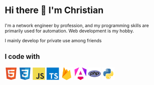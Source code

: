 <h1>Hi there 👋 I'm Christian</h1>

###

<p>I'm a network engineer by profession, and my programming skills are primarily used for automation. Web development is my hobby.</p>
<p>I mainly develop for private use among friends</p>

###

<h2 align="left">I code with</h2>

###

<div>
  <img src="https://github.com/devicons/devicon/blob/v2.17.0/icons/html5/html5-original.svg" height="40" alt="html5_logo" />
  <img src="https://github.com/devicons/devicon/blob/v2.17.0/icons/css3/css3-original.svg" height="40" alt="css_logo" />
  <img src="https://github.com/devicons/devicon/blob/v2.17.0/icons/javascript/javascript-original.svg" height="40" alt="javascript_logo" />
  <img src="https://github.com/devicons/devicon/blob/v2.17.0/icons/typescript/typescript-original.svg" height="40" alt="typescript_logo" />
  <img src="https://github.com/devicons/devicon/blob/v2.17.0/icons/firebase/firebase-original.svg" height="40" alt="firebase_logo" />
  <img src="https://github.com/devicons/devicon/blob/v2.17.0/icons/angular/angular-original.svg" height="40" alt="angular_logo" />
  <img src="https://github.com/devicons/devicon/blob/v2.17.0/icons/php/php-original.svg" height="40" alt="php_logo" />
  <img src="https://github.com/devicons/devicon/blob/v2.17.0/icons/python/python-original.svg" height="40" alt="python_logo" />
</div>
